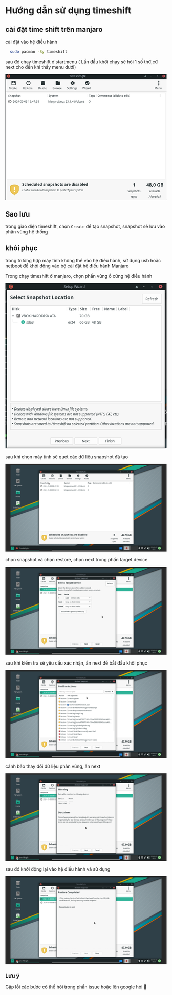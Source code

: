 # Hướng dẫn sử dụng timeshift


## cài đặt time shift trên manjaro

cài đặt vào hệ điều hành
```bash
  sudo pacman -Sy timeshift
```


sau đó chạy timeshift ở startmenu ( Lần đầu khởi chạy sẽ hỏi 1 số thứ,cứ next cho đến khi thấy menu dưới)

![timeshift ui](../image/time_shift.png) 

## Sao lưu 

trong giao diện timeshift, chọn `Create`  để tạo snapshot, snapshot sẽ lưu vào phân vùng hệ thống


## khôi phục

trong trường hợp máy tính không thế vào hệ điều hành, sử dụng usb hoặc netboot để khởi động vào bộ cài đặt hệ điều hành Manjaro


Trong chạy timeshift ở manjaro, chọn phần vùng ổ cứng hệ điều hành

![timeshift storage](../image/time_shift2.png) 

sau khi chọn máy tính sẽ quét các dữ liệu snapshot đã tạo

![timeshift storage](../image/time_shift3.png) 

chọn snapshot và chọn restore, chọn next trong phần target device

![timeshift storage](../image/time_shift4.png) 


sau khi kiểm tra sẽ yêu cầu xác nhận, ấn next để bắt đầu khôi phục

![timeshift confirm](../image/time_shift5.png) 

cảnh bảo thay đổi dữ liệu phân vùng, ấn next 


![timeshift confirm](../image/time_shift6.png) 


sau đó khởi động lại vào hệ điều hành và sử dụng 


![timeshift done](../image/time_shift7.png) 

### Lưu ý 
Gặp lỗi các bước có thể hỏi trong phần issue hoặc lên google hỏi 🐧


